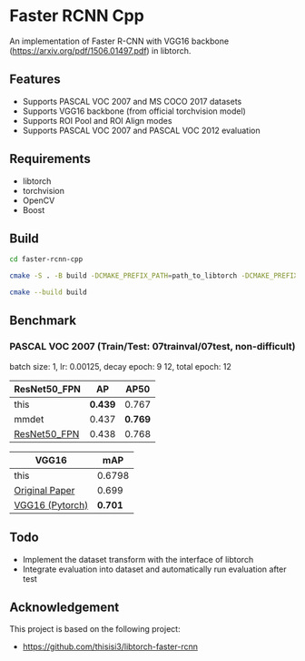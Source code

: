 # Faster RCNN Cpp

An implementation of Faster R-CNN with VGG16 backbone (https://arxiv.org/pdf/1506.01497.pdf) in libtorch.

## Features

+ Supports PASCAL VOC 2007 and MS COCO 2017 datasets
+ Supports VGG16 backbone (from official torchvision model)
+ Supports ROI Pool and ROI Align modes
+ Supports PASCAL VOC 2007 and PASCAL VOC 2012 evaluation

## Requirements

+ libtorch
+ torchvision
+ OpenCV
+ Boost

## Build

```bash
cd faster-rcnn-cpp

cmake -S . -B build -DCMAKE_PREFIX_PATH=path_to_libtorch -DCMAKE_PREFIX_PATH=path_to_torchvision -DCMAKE_PREFIX_PATH=path_to_opencv -DCMAKE_PREFIX_PATH=path_to_boost

cmake --build build
```

## Benchmark

### PASCAL VOC 2007 (Train/Test: 07trainval/07test, non-difficult)

batch size: 1, lr: 0.00125, decay epoch: 9 12, total epoch: 12

| ResNet50_FPN | AP | AP50 |
| ---------- | -------- | ---------- |
| this  |  **0.439**   | 0.767 |
| mmdet | 0.437 | **0.769** |
| [ResNet50_FPN](https://github.com/thisisi3/libtorch-faster-rcnn)  | 0.438 | 0.768|

|    VGG16        | mAP |
| ---------- | -------- |
|  this  | 0.6798 |
|[Original Paper](https://arxiv.org/abs/1506.01497)|0.699|
|  [VGG16 (Pytorch)](https://github.com/jwyang/faster-rcnn.pytorch)  |  **0.701**   |

## Todo

+ Implement the dataset transform with the interface of libtorch
+ Integrate evaluation into dataset and automatically run evaluation after test

## Acknowledgement

This project is based on the following project:

+ https://github.com/thisisi3/libtorch-faster-rcnn
